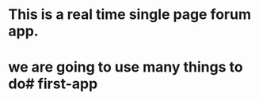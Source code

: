 # This is a real time single page forum app.

# we are going to use many things to do#   f i r s t - a p p  
 